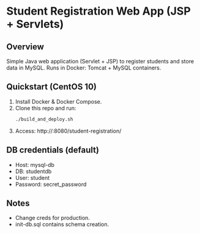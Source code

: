 # Student Registration Web App (JSP + Servlets)

## Overview
Simple Java web application (Servlet + JSP) to register students and store data in MySQL.
Runs in Docker: Tomcat + MySQL containers.

## Quickstart (CentOS 10)
1. Install Docker & Docker Compose.
2. Clone this repo and run:
   ```bash
   ./build_and_deploy.sh
   ```
3. Access: http://<vm-ip>:8080/student-registration/

## DB credentials (default)
- Host: mysql-db
- DB: studentdb
- User: student
- Password: secret_password

## Notes
- Change creds for production.
- init-db.sql contains schema creation.
